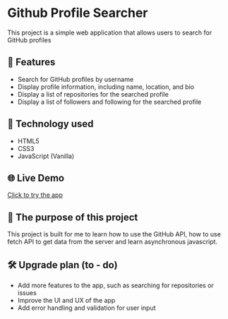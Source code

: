 # Github Profile Searcher
This project is a simple web application that allows users to search for GitHub profiles

## 🔧 Features
- Search for GitHub profiles by username
- Display profile information, including name, location, and bio
- Display a list of repositories for the searched profile
- Display a list of followers and following for the searched profile

## 🧰 Technology used

- HTML5
- CSS3
- JavaScript (Vanilla)

## 🌐 Live Demo

[Click to try the app](https://kitarobenaya.github.io/GithubProfileSearcher/)

## 📝 The purpose of this project

This project is built for me to learn how to use the GitHub API, how to use fetch API to get data from the server and learn asynchronous javascript.

## 🛠️ Upgrade plan (to - do)
- Add more features to the app, such as searching for repositories or issues
- Improve the UI and UX of the app
- Add error handling and validation for user input
